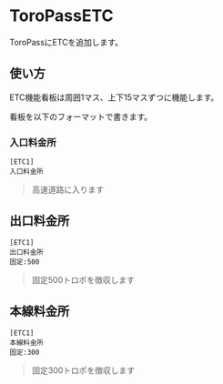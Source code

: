 # ToroPassETC

ToroPassにETCを追加します。

## 使い方

ETC機能看板は周囲1マス、上下15マスずつに機能します。

看板を以下のフォーマットで書きます。

### 入口料金所

```text
[ETC1]
入口料金所
```

> 高速道路に入ります

## 出口料金所

```text
[ETC1]
出口料金所
固定:500
```

> 固定500トロポを徴収します

## 本線料金所

```text
[ETC1]
本線料金所
固定:300
```

> 固定300トロポを徴収します
